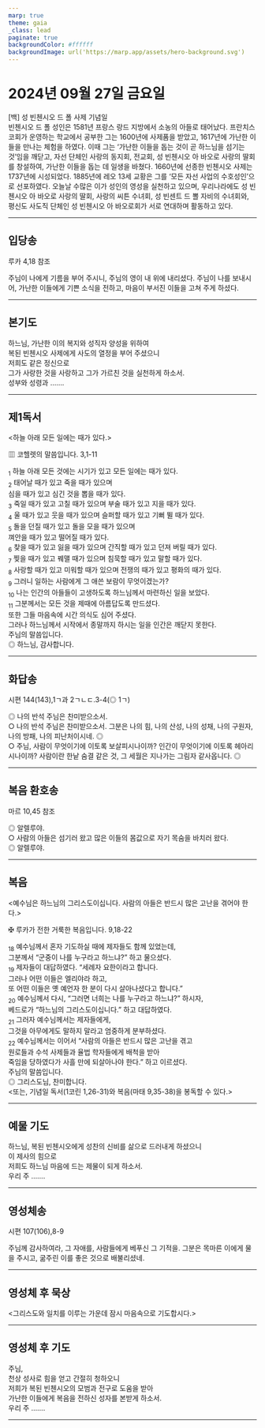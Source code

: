 ```yaml
---
marp: true
theme: gaia
_class: lead
paginate: true
backgroundColor: #ffffff
backgroundImage: url('https://marp.app/assets/hero-background.svg')
---
```


# 2024년 09월 27일 금요일

[백] 성 빈첸시오 드 폴 사제 기념일  
빈첸시오 드 폴 성인은 1581년 프랑스 랑드 지방에서 소농의 아들로 태어났다. 프란치스코회가 운영하는 학교에서 공부한 그는 1600년에 사제품을 받았고, 1617년에 가난한 이들을 만나는 체험을 하였다. 이때 그는 ‘가난한 이들을 돕는 것이 곧 하느님을 섬기는 것’임을 깨닫고, 자선 단체인 사랑의 동지회, 전교회, 성 빈첸시오 아 바오로 사랑의 딸회를 창설하여, 가난한 이들을 돕는 데 일생을 바쳤다. 1660년에 선종한 빈첸시오 사제는 1737년에 시성되었다. 1885년에 레오 13세 교황은 그를 ‘모든 자선 사업의 수호성인’으로 선포하였다. 오늘날 수많은 이가 성인의 영성을 실천하고 있으며, 우리나라에도 성 빈첸시오 아 바오로 사랑의 딸회, 사랑의 씨튼 수녀회, 성 빈센트 드 뽈 자비의 수녀회와, 평신도 사도직 단체인 성 빈첸시오 아 바오로회가 서로 연대하며 활동하고 있다.




---

## 입당송

루카 4,18 참조

주님이 나에게 기름을 부어 주시니, 주님의 영이 내 위에 내리셨다. 주님이 나를 보내시어, 가난한 이들에게 기쁜 소식을 전하고, 마음이 부서진 이들을 고쳐 주게 하셨다.  
  


---

## 본기도

하느님, 가난한 이의 복지와 성직자 양성을 위하여  
복된 빈첸시오 사제에게 사도의 열정을 부어 주셨으니  
저희도 같은 정신으로  
그가 사랑한 것을 사랑하고 그가 가르친 것을 실천하게 하소서.  
성부와 성령과 …….  
  


---

## 제1독서

<하늘 아래 모든 일에는 때가 있다.>

▥ 코헬렛의 말씀입니다. 3,1-11

<sub>1</sub> 하늘 아래 모든 것에는 시기가 있고 모든 일에는 때가 있다.  
<sub>2</sub> 태어날 때가 있고 죽을 때가 있으며  
심을 때가 있고 심긴 것을 뽑을 때가 있다.  
<sub>3</sub> 죽일 때가 있고 고칠 때가 있으며 부술 때가 있고 지을 때가 있다.  
<sub>4</sub> 울 때가 있고 웃을 때가 있으며 슬퍼할 때가 있고 기뻐 뛸 때가 있다.  
<sub>5</sub> 돌을 던질 때가 있고 돌을 모을 때가 있으며  
껴안을 때가 있고 떨어질 때가 있다.  
<sub>6</sub> 찾을 때가 있고 잃을 때가 있으며 간직할 때가 있고 던져 버릴 때가 있다.  
<sub>7</sub> 찢을 때가 있고 꿰맬 때가 있으며 침묵할 때가 있고 말할 때가 있다.  
<sub>8</sub> 사랑할 때가 있고 미워할 때가 있으며 전쟁의 때가 있고 평화의 때가 있다.  
<sub>9</sub> 그러니 일하는 사람에게 그 애쓴 보람이 무엇이겠는가?  
<sub>10</sub> 나는 인간의 아들들이 고생하도록 하느님께서 마련하신 일을 보았다.  
<sub>11</sub> 그분께서는 모든 것을 제때에 아름답도록 만드셨다.  
또한 그들 마음속에 시간 의식도 심어 주셨다.  
그러나 하느님께서 시작에서 종말까지 하시는 일을 인간은 깨닫지 못한다.  
주님의 말씀입니다.  
◎ 하느님, 감사합니다.  
  


---

## 화답송

시편 144(143),1ㄱ과 2ㄱㄴㄷ.3-4(◎ 1ㄱ)

◎ 나의 반석 주님은 찬미받으소서.  
○ 나의 반석 주님은 찬미받으소서. 그분은 나의 힘, 나의 산성, 나의 성채, 나의 구원자, 나의 방패, 나의 피난처이시네. ◎  
○ 주님, 사람이 무엇이기에 이토록 보살피시나이까? 인간이 무엇이기에 이토록 헤아리시나이까? 사람이란 한낱 숨결 같은 것, 그 세월은 지나가는 그림자 같사옵니다. ◎  
  


---

## 복음 환호송

마르 10,45 참조

◎ 알렐루야.  
○ 사람의 아들은 섬기러 왔고 많은 이들의 몸값으로 자기 목숨을 바치러 왔다.  
◎ 알렐루야.  
  


---

## 복음

<예수님은 하느님의 그리스도이십니다. 사람의 아들은 반드시 많은 고난을 겪어야 한다.>

✠ 루카가 전한 거룩한 복음입니다. 9,18-22

<sub>18</sub> 예수님께서 혼자 기도하실 때에 제자들도 함께 있었는데,  
그분께서 “군중이 나를 누구라고 하느냐?” 하고 물으셨다.  
<sub>19</sub> 제자들이 대답하였다. “세례자 요한이라고 합니다.  
그러나 어떤 이들은 엘리야라 하고,  
또 어떤 이들은 옛 예언자 한 분이 다시 살아나셨다고 합니다.”  
<sub>20</sub> 예수님께서 다시, “그러면 너희는 나를 누구라고 하느냐?” 하시자,  
베드로가 “하느님의 그리스도이십니다.” 하고 대답하였다.  
<sub>21</sub> 그러자 예수님께서는 제자들에게,  
그것을 아무에게도 말하지 말라고 엄중하게 분부하셨다.  
<sub>22</sub> 예수님께서는 이어서 “사람의 아들은 반드시 많은 고난을 겪고  
원로들과 수석 사제들과 율법 학자들에게 배척을 받아  
죽임을 당하였다가 사흘 만에 되살아나야 한다.” 하고 이르셨다.  
주님의 말씀입니다.  
◎ 그리스도님, 찬미합니다.  
<또는, 기념일 독서(1코린 1,26-31)와 복음(마태 9,35-38)을 봉독할 수 있다.>  
  


---

## 예물 기도

하느님, 복된 빈첸시오에게 성찬의 신비를 삶으로 드러내게 하셨으니  
이 제사의 힘으로  
저희도 하느님 마음에 드는 제물이 되게 하소서.  
우리 주 …….  
  


---

## 영성체송

시편 107(106),8-9

주님께 감사하여라, 그 자애를, 사람들에게 베푸신 그 기적을. 그분은 목마른 이에게 물을 주시고, 굶주린 이를 좋은 것으로 배불리셨네.  
  


---

## 영성체 후 묵상

<그리스도와 일치를 이루는 가운데 잠시 마음속으로 기도합시다.>  


---

## 영성체 후 기도

주님,  
천상 성사로 힘을 얻고 간절히 청하오니  
저희가 복된 빈첸시오의 모범과 전구로 도움을 받아  
가난한 이들에게 복음을 전하신 성자를 본받게 하소서.  
우리 주 …….  
  


---